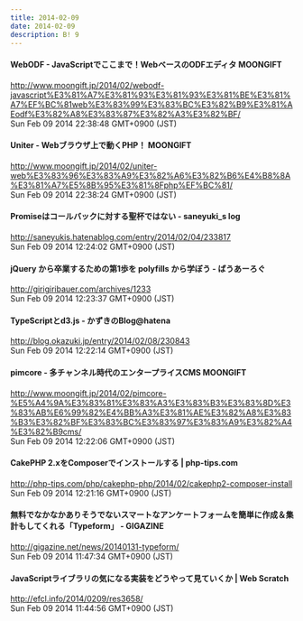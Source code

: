 ```yaml
---
title: 2014-02-09
date: 2014-02-09
description: B! 9
---
```


#### WebODF - JavaScriptでここまで！WebベースのODFエディタ MOONGIFT
http://www.moongift.jp/2014/02/webodf-javascript%E3%81%A7%E3%81%93%E3%81%93%E3%81%BE%E3%81%A7%EF%BC%81web%E3%83%99%E3%83%BC%E3%82%B9%E3%81%AEodf%E3%82%A8%E3%83%87%E3%82%A3%E3%82%BF/<br>
Sun Feb 09 2014 22:38:48 GMT+0900 (JST)<br>


#### Uniter - Webブラウザ上で動くPHP！ MOONGIFT
http://www.moongift.jp/2014/02/uniter-web%E3%83%96%E3%83%A9%E3%82%A6%E3%82%B6%E4%B8%8A%E3%81%A7%E5%8B%95%E3%81%8Fphp%EF%BC%81/<br>
Sun Feb 09 2014 22:38:24 GMT+0900 (JST)<br>


#### Promiseはコールバックに対する聖杯ではない - saneyuki_s log
http://saneyukis.hatenablog.com/entry/2014/02/04/233817<br>
Sun Feb 09 2014 12:24:02 GMT+0900 (JST)<br>


#### jQuery から卒業するための第1歩を polyfills から学ぼう - ばうあーろぐ
http://girigiribauer.com/archives/1233<br>
Sun Feb 09 2014 12:23:37 GMT+0900 (JST)<br>


#### TypeScriptとd3.js - かずきのBlog@hatena
http://blog.okazuki.jp/entry/2014/02/08/230843<br>
Sun Feb 09 2014 12:22:14 GMT+0900 (JST)<br>


#### pimcore - 多チャンネル時代のエンタープライスCMS MOONGIFT
http://www.moongift.jp/2014/02/pimcore-%E5%A4%9A%E3%83%81%E3%83%A3%E3%83%B3%E3%83%8D%E3%83%AB%E6%99%82%E4%BB%A3%E3%81%AE%E3%82%A8%E3%83%B3%E3%82%BF%E3%83%BC%E3%83%97%E3%83%A9%E3%82%A4%E3%82%B9cms/<br>
Sun Feb 09 2014 12:22:06 GMT+0900 (JST)<br>


#### CakePHP 2.xをComposerでインストールする | php-tips.com
http://php-tips.com/php/cakephp-php/2014/02/cakephp2-composer-install<br>
Sun Feb 09 2014 12:21:16 GMT+0900 (JST)<br>


#### 無料でなかなかありそうでないスマートなアンケートフォームを簡単に作成＆集計もしてくれる「Typeform」 - GIGAZINE
http://gigazine.net/news/20140131-typeform/<br>
Sun Feb 09 2014 11:47:34 GMT+0900 (JST)<br>


####                 JavaScriptライブラリの気になる実装をどうやって見ていくか | Web Scratch            
http://efcl.info/2014/0209/res3658/<br>
Sun Feb 09 2014 11:44:56 GMT+0900 (JST)<br>


